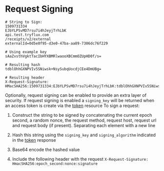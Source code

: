 # Request Signing

```
# String to Sign: 
1509731334
EJbYLPSvMD7rsu7i4hJeyjTrhLbK
api.test.tryflux.com
/receipts/v2/external
externalId=0d5e0f95-d3e0-47ba-aa89-7306dc76f229

# Using example key
sAaZvsthVgktTacIbHYXBMRlwaooXBCmmOZUpHD0f/s=

# Resulting hash
tdblOhhGXNPVIv5SNiwsk+NsySubqUocdjCEe4DmUBg=

# Resulting header
X-Request-Signature: HMacSHA256:1509731334:EJbYLPSvMD7rsu7i4hJeyjTrhLbK:tdblOhhGXNPVIv5SNiwsk+NsySubqUocdjCEe4DmUBg=
```

Optionally, request signing can be enabled to provide an extra layer of security.  If request signing is enabled a `signing_key` will be returned when an access token is create via the [token](#token) resource
To sign a request:
  
1. Construct the string to be signed by concatenating the current epoch second, a random nonce, the request method, request host, request url and request body (if present).  Separating each element with a new line

2. Hash this string using the `signing_key` and `signing_algorithm` indicated in the [token](token) response

3. Base64 encode the hashed value

4. Include the following header with the request `X-Request-Signature: HmacSHA256:epoch_second:nonce:signature`

